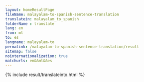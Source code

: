 ```yaml
---
layout: homeResultPage
fileName: malayalam-to-spanish-sentence-translation
translatein: malayalam_to_spanish
folderName : translate
lang: en
from: ml
to: es
langname: malayalam-to
permalink: /malayalam-to-spanish-sentence-translation/result
sitemap: false
nointernationalization: true
matchurls: en&&ml&&es
---
```

{% include result/translateinto.html %}

<script src="/js/result/translation.js" data-foldername="{{page.folderName}}" data-lang="{{page.lang}}"></script>
